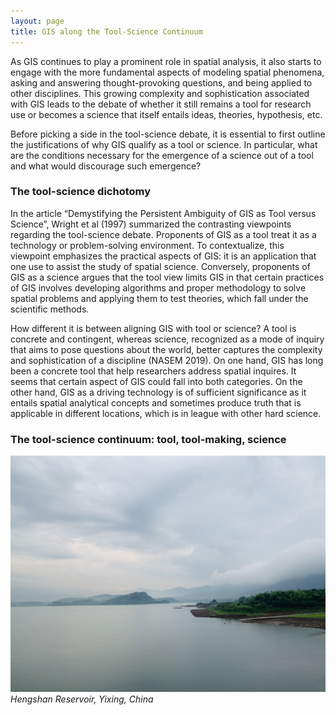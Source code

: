 ```yaml
---
layout: page
title: GIS along the Tool-Science Continuum
---
```


As GIS continues to play a prominent role in spatial analysis, it also starts to engage with the more fundamental aspects of modeling spatial phenomena, asking and answering thought-provoking questions, and being applied to other disciplines. This growing complexity and sophistication associated with GIS leads to the debate of whether it still remains a tool for research use or becomes a science that itself entails ideas, theories, hypothesis, etc.

Before picking a side in the tool-science debate, it is essential to first outline the justifications of why GIS qualify as a tool or science. In particular, what are the conditions necessary for the emergence of a science out of a tool and what would discourage such emergence?

### The tool-science dichotomy

In the article “Demystifying the Persistent Ambiguity of GIS as Tool versus Science”, Wright et al (1997) summarized the contrasting viewpoints regarding the tool-science debate. Proponents of GIS as a tool treat it as a technology or problem-solving environment. To contextualize, this viewpoint emphasizes the practical aspects of GIS: it is an application that one use to assist the study of spatial science. Conversely, proponents of GIS as a science argues that the tool view limits GIS in that certain practices of GIS involves developing algorithms and proper methodology to solve spatial problems and applying them to test theories, which fall under the scientific methods.

How different it is between aligning GIS with tool or science? A tool is concrete and contingent, whereas science, recognized as a mode of inquiry that aims to pose questions about the world, better captures the complexity and sophistication of a discipline (NASEM 2019). On one hand, GIS has long been a concrete tool that help researchers address spatial inquires. It seems that certain aspect of GIS could fall into both categories. On the other hand, GIS as a driving technology is of sufficient significance as it entails spatial analytical concepts and sometimes produce truth that is applicable in different locations, which is in league with other hard science.

### The tool-science continuum: tool, tool-making, science



![Lake](assets/IMG_5569.jpg)
*Hengshan Reservoir, Yixing, China*
